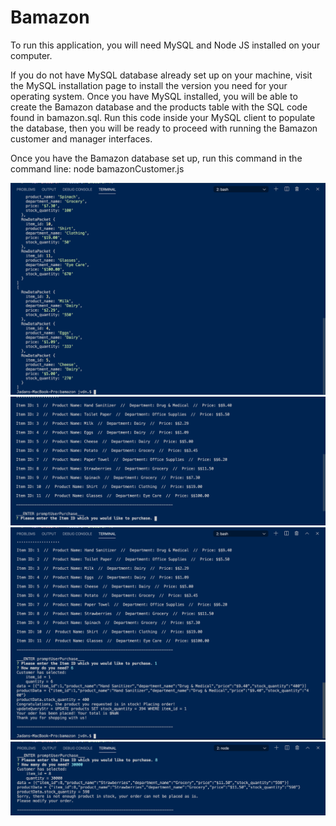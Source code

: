 # Bamazon

To run this application, you will need MySQL and Node JS installed on your computer.

If you do not have MySQL database already set up on your machine, visit the MySQL installation page to install the version you need for your operating system. Once you have MySQL installed, you will be able to create the Bamazon database and the products table with the SQL code found in bamazon.sql. Run this code inside your MySQL client to populate the database, then you will be ready to proceed with running the Bamazon customer and manager interfaces.

Once you have the Bamazon database set up, run this command in the command line: node bamazonCustomer.js 

![](/images/1.jpg)
![](/images/2.jpg)
![](/images/3.jpg)
![](/images/4.jpg)



